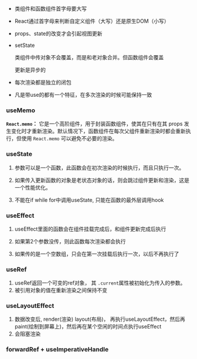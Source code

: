 - 类组件和函数组件首字母要大写

- React通过首字母来判断自定义组件（大写）还是原生DOM（小写）

- props、state的改变才会引起视图更新

- setState 

  类组件中传对象不会覆盖，而是和老对象合并。但函数组件会覆盖

  更新是异步的

- 每次渲染都是独立的闭包

- 凡是带use的都有一个特征，在多次渲染的时候可能保持一致

### useMemo

**`React.memo`：** 它是一个高阶组件，用于封装函数组件，使其在只有在其 props 发生变化时才重新渲染。默认情况下，函数组件在每次父组件重新渲染时都会重新执行，但使用 `React.memo` 可以避免不必要的渲染。

### useState

1. 参数可以是一个函数，此函数会在初次渲染的时候执行，而且只执行一次。
2. 如果传入更新函数的对象是老状态对象的话，则会跳过组件更新和渲染，这是一个性能优化。

3. 不能在if while for中调用useState, 只能在函数的最外层调用hook

### useEffect

1. useEffect里面的函数会在组件挂载完成后，和组件更新完成后执行

2. 如果第2个参数没传，则此函数每次渲染都会执行
3. 如果传的是一个空数组，只会在第一次挂载后执行一次，以后不再执行了

### useRef

1. useRef返回一个可变的ref对象， 其 `.current`属性被初始化为传入的参数。
2. 被引用对象的值在重新渲染之间保持不变

### useLayoutEffect

1. 数据改变后, render(渲染) layout(布局)， 再执行useLayoutEffect，然后再paint(绘制到屏幕上)，然后再在某个空闲的时间点执行useEffect
2. 会阻塞渲染

### forwardRef + useImperativeHandle
